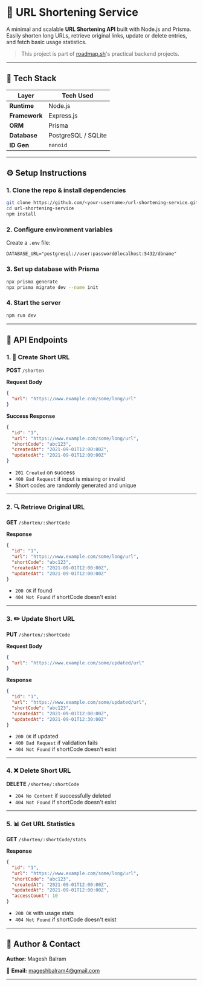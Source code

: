 # 🔗 URL Shortening Service

A minimal and scalable **URL Shortening API** built with Node.js and Prisma. Easily shorten long URLs, retrieve original links, update or delete entries, and fetch basic usage statistics.

> This project is part of [roadmap.sh](https://roadmap.sh/projects/url-shortening-service)'s practical backend projects.

---

## 🧰 Tech Stack

| Layer         | Tech Used           |
| ------------- | ------------------- |
| **Runtime**   | Node.js             |
| **Framework** | Express.js          |
| **ORM**       | Prisma              |
| **Database**  | PostgreSQL / SQLite |
| **ID Gen**    | `nanoid`            |

---

## ⚙️ Setup Instructions

### 1. Clone the repo & install dependencies

```bash
git clone https://github.com/<your-username>/url-shortening-service.git
cd url-shortening-service
npm install
```

### 2. Configure environment variables

Create a `.env` file:

```env
DATABASE_URL="postgresql://user:password@localhost:5432/dbname"
```

### 3. Set up database with Prisma

```bash
npx prisma generate
npx prisma migrate dev --name init
```

### 4. Start the server

```bash
npm run dev
```

---

## 📘 API Endpoints

### 1. 🔗 Create Short URL

**POST** `/shorten`

**Request Body**

```json
{
  "url": "https://www.example.com/some/long/url"
}
```

**Success Response**

```json
{
  "id": "1",
  "url": "https://www.example.com/some/long/url",
  "shortCode": "abc123",
  "createdAt": "2021-09-01T12:00:00Z",
  "updatedAt": "2021-09-01T12:00:00Z"
}
```

- `201 Created` on success
- `400 Bad Request` if input is missing or invalid
- Short codes are randomly generated and unique

---

### 2. 🔍 Retrieve Original URL

**GET** `/shorten/:shortCode`

**Response**

```json
{
  "id": "1",
  "url": "https://www.example.com/some/long/url",
  "shortCode": "abc123",
  "createdAt": "2021-09-01T12:00:00Z",
  "updatedAt": "2021-09-01T12:00:00Z"
}
```

- `200 OK` if found
- `404 Not Found` if shortCode doesn't exist

---

### 3. ✏️ Update Short URL

**PUT** `/shorten/:shortCode`

**Request Body**

```json
{
  "url": "https://www.example.com/some/updated/url"
}
```

**Response**

```json
{
  "id": "1",
  "url": "https://www.example.com/some/updated/url",
  "shortCode": "abc123",
  "createdAt": "2021-09-01T12:00:00Z",
  "updatedAt": "2021-09-01T12:30:00Z"
}
```

- `200 OK` if updated
- `400 Bad Request` if validation fails
- `404 Not Found` if shortCode doesn't exist

---

### 4. ❌ Delete Short URL

**DELETE** `/shorten/:shortCode`

- `204 No Content` if successfully deleted
- `404 Not Found` if shortCode doesn't exist

---

### 5. 📊 Get URL Statistics

**GET** `/shorten/:shortCode/stats`

**Response**

```json
{
  "id": "1",
  "url": "https://www.example.com/some/long/url",
  "shortCode": "abc123",
  "createdAt": "2021-09-01T12:00:00Z",
  "updatedAt": "2021-09-01T12:00:00Z",
  "accessCount": 10
}
```

- `200 OK` with usage stats
- `404 Not Found` if shortCode doesn't exist

---

## 🙋 **Author & Contact**

**Author:** Magesh Balram

📧 **Email:** [mageshbalram4@gmail.com](mailto:mageshbalram4@gmail.com)

---
